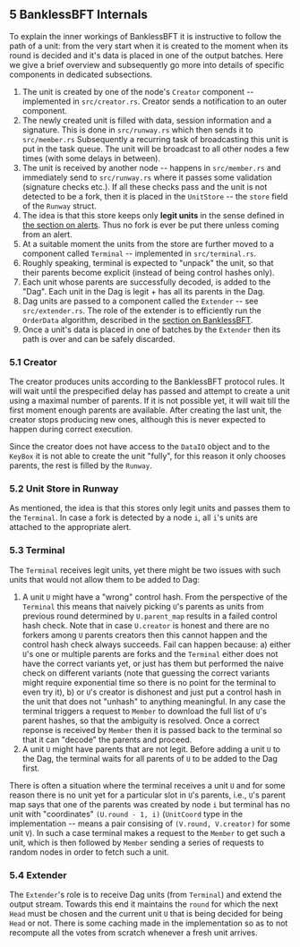 ## 5 BanklessBFT Internals

To explain the inner workings of BanklessBFT it is instructive to follow the path of a unit: from the very start when it is created to the moment when its round is decided and it's data is placed in one of the output batches. Here we give a brief overview and subsequently go more into details of specific components in dedicated subsections.

1. The unit is created by one of the node's `Creator` component -- implemented in `src/creator.rs`. Creator sends a notification to an outer component.
2. The newly created unit is filled with data, session information and a signature. This is done in `src/runway.rs` which then sends it to `src/member.rs` Subsequently a recurring task of broadcasting this unit is put in the task queue. The unit will be broadcast to all other nodes a few times (with some delays in between).
3. The unit is received by another node -- happens in `src/member.rs` and immediately send to `src/runway.rs` where it passes some validation (signature checks etc.). If all these checks pass and the unit is not detected to be a fork, then it is placed in the `UnitStore` -- the `store` field of the `Runway` struct.
4. The idea is that this store keeps only **legit units** in the sense defined in [the section on alerts](how_BanklessBFT_does_it.md#25-alerts----dealing-with-fork-spam). Thus no fork is ever be put there unless coming from an alert.
5. At a suitable moment the units from the store are further moved to a component called `Terminal` -- implemented in `src/terminal.rs`.
6. Roughly speaking, terminal is expected to "unpack" the unit, so that their parents become explicit (instead of being control hashes only).
7. Each unit whose parents are successfully decoded, is added to the "Dag". Each unit in the Dag is legit + has all its parents in the Dag.
8. Dag units are passed to a component called the `Extender` -- see `src/extender.rs`. The role of the extender is to efficiently run the `OrderData` algorithm, described in the [section on BanklessBFT](how_BanklessBFT_does_it.md).
9. Once a unit's data is placed in one of batches by the `Extender` then its path is over and can be safely discarded.

### 5.1 Creator

The creator produces units according to the BanklessBFT protocol rules. It will wait until the prespecified delay has passed and attempt to create a unit using a maximal number of parents. If it is not possible yet, it will wait till the first moment enough parents are available. After creating the last unit, the creator stops producing new ones, although this is never expected to happen during correct execution.

Since the creator does not have access to the `DataIO` object and to the `KeyBox` it is not able to create the unit "fully", for this reason it only chooses parents, the rest is filled by the `Runway`.

### 5.2 Unit Store in Runway

As mentioned, the idea is that this stores only legit units and passes them to the `Terminal`. In case a fork is detected by a node `i`, all `i`'s units are attached to the appropriate alert.

### 5.3 Terminal

The `Terminal` receives legit units, yet there might be two issues with such units that would not allow them to be added to Dag:

1. A unit `U` might have a "wrong" control hash. From the perspective of the `Terminal` this means that naively picking `U`'s parents as units from previous round determined by `U.parent_map` results in a failed control hash check. Note that in case `U.creator` is honest and there are no forkers among `U` parents creators then this cannot happen and the control hash check always succeeds. Fail can happen because:
   a) either `U`'s one or multiple parents are forks and the `Terminal` either does not have the correct variants yet, or just has them but performed the naive check on different variants (note that guessing the correct variants might require exponential time so there is no point for the terminal to even try it),
   b) or `U`'s creator is dishonest and just put a control hash in the unit that does not "unhash" to anything meaningful.
   In any case the terminal triggers a request to `Member` to download the full list of `U`'s parent hashes, so that the ambiguity is resolved. Once a correct reponse is received by `Member` then it is passed back to the terminal so that it can "decode" the parents and proceed.
2. A unit `U` might have parents that are not legit. Before adding a unit `U` to the Dag, the terminal waits for all parents of `U` to be added to the Dag first.

There is often a situation where the terminal receives a unit `U` and for some reason there is no unit yet for a particular slot in `U`'s parents, i.e., `U`'s parent map says that one of the parents was created by node `i` but terminal has no unit with "coordinates" `(U.round - 1, i)` (`UnitCoord` type in the implementation -- means a pair consising of `(V.round, V.creator)` for some unit `V`). In such a case terminal makes a request to the `Member` to get such a unit, which is then followed by `Member` sending a series of requests to random nodes in order to fetch such a unit.

### 5.4 Extender

The `Extender`'s role is to receive Dag units (from `Terminal`) and extend the output stream. Towards this end it maintains the `round` for which the next `Head` must be chosen and the current unit `U` that is being decided for being `Head` or not. There is some caching made in the implementation so as to not recompute all the votes from scratch whenever a fresh unit arrives.
